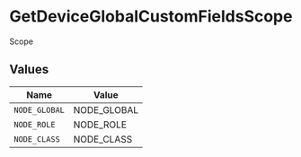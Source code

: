 # GetDeviceGlobalCustomFieldsScope

Scope


## Values

| Name          | Value         |
| ------------- | ------------- |
| `NODE_GLOBAL` | NODE_GLOBAL   |
| `NODE_ROLE`   | NODE_ROLE     |
| `NODE_CLASS`  | NODE_CLASS    |